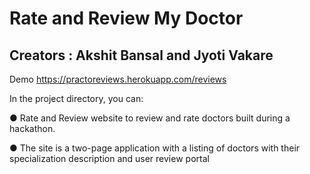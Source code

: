 # Rate and Review My Doctor

## Creators : Akshit Bansal and Jyoti Vakare

Demo
https://practoreviews.herokuapp.com/reviews

In the project directory, you can:

●	Rate and Review website to review and rate doctors built during a hackathon.

●	The site is a two-page application with a listing of doctors with their specialization description and user review portal

